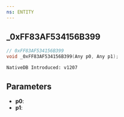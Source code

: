 ```yaml
---
ns: ENTITY
---
```

## _0xFF83AF534156B399

```c
// 0xFF83AF534156B399
void _0xFF83AF534156B399(Any p0, Any p1);
```

```
NativeDB Introduced: v1207
```

## Parameters
* **p0**:
* **p1**:
